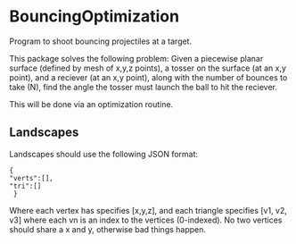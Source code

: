 # BouncingOptimization
Program to shoot bouncing projectiles at a target.

This package solves the following problem:
Given a piecewise planar surface (defined by mesh of x,y,z points),
a tosser on the surface (at an x,y point), and a reciever (at an x,y point),
along with the number of bounces to take (N), find the angle the tosser must
launch the ball to hit the reciever.

This will be done via an optimization routine.

## Landscapes
Landscapes should use the following JSON format:
```
{
"verts":[],
"tri":[]
 }
```
Where each vertex has specifies [x,y,z], and
each triangle specifies [v1, v2, v3] where each vn is an index
to the vertices (0-indexed).
No two vertices should share a x and y, otherwise bad things happen.
